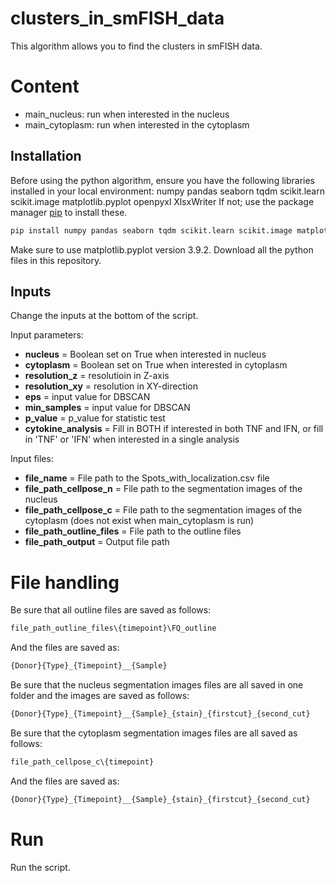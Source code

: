 # clusters_in_smFISH_data
This algorithm allows you to find the clusters in smFISH data. 

# Content
* main_nucleus: run when interested in the nucleus
* main_cytoplasm: run when interested in the cytoplasm 

## Installation
Before using the python algorithm, ensure you have the following libraries installed in your local environment: numpy pandas seaborn tqdm scikit.learn scikit.image matplotlib.pyplot openpyxl XlsxWriter
If not; use the package manager [pip](https://pip.pypa.io/en/stable/) to install these.

```bash
pip install numpy pandas seaborn tqdm scikit.learn scikit.image matplotlib.pyplot openpyxl XlsxWriter
```
Make sure to use matplotlib.pyplot version 3.9.2. 
Download all the python files in this repository. 

## Inputs 
Change the inputs at the bottom of the script. 

Input parameters:
* **nucleus** = Boolean set on True when interested in nucleus 
* **cytoplasm** = Boolean set on True when interested in cytoplasm 
* **resolution_z** = resolutioin in Z-axis
* **resolution_xy** = resolution in XY-direction
* **eps** = input value for DBSCAN
* **min_samples** = input value for DBSCAN
* **p_value** = p_value for statistic test
* **cytokine_analysis** = Fill in BOTH if interested in both TNF and IFN, or fill in 'TNF' or 'IFN' when interested in a single analysis
  
Input files:
* **file_name** = File path to the Spots_with_localization.csv file
* **file_path_cellpose_n** = File path to the segmentation images of the nucleus
* **file_path_cellpose_c** = File path to the segmentation images of the cytoplasm (does not exist when main_cytoplasm is run)
* **file_path_outline_files** =  File path to the outline files
* **file_path_output** = Output file path

# File handling
Be sure that all outline files are saved as follows: 
```python
file_path_outline_files\{timepoint}\FQ_outline
```
And the files are saved as:
```python
{Donor}{Type}_{Timepoint}__{Sample}
```

Be sure that the nucleus segmentation images files are all saved in one folder and the images are saved as follows: 
```python
{Donor}{Type}_{Timepoint}__{Sample}_{stain}_{firstcut}_{second_cut}
```

Be sure that the cytoplasm segmentation images files are all saved as follows: 
```python
file_path_cellpose_c\{timepoint}
```
And the files are saved as:
```python
{Donor}{Type}_{Timepoint}__{Sample}_{stain}_{firstcut}_{second_cut}
```

# Run
Run the script. 
